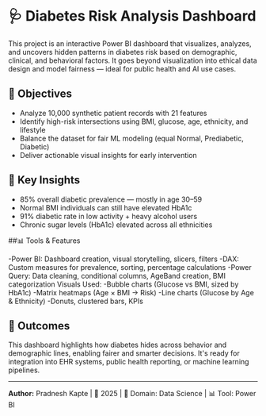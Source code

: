 # 🩺 Diabetes Risk Analysis Dashboard

This project is an interactive Power BI dashboard that visualizes, analyzes, and uncovers hidden patterns in diabetes risk based on demographic, clinical, and behavioral factors. It goes beyond visualization into ethical data design and model fairness — ideal for public health and AI use cases.

## 📌 Objectives
- Analyze 10,000 synthetic patient records with 21 features
- Identify high-risk intersections using BMI, glucose, age, ethnicity, and lifestyle
- Balance the dataset for fair ML modeling (equal Normal, Prediabetic, Diabetic)
- Deliver actionable visual insights for early intervention

## 🧠 Key Insights
- 85% overall diabetic prevalence — mostly in age 30–59
- Normal BMI individuals can still have elevated HbA1c
- 91% diabetic rate in low activity + heavy alcohol users
- Chronic sugar levels (HbA1c) elevated across all ethnicities

##📊 Tools & Features

-Power BI: Dashboard creation, visual storytelling, slicers, filters
-DAX: Custom measures for prevalence, sorting, percentage calculations
-Power Query: Data cleaning, conditional columns, AgeBand creation, BMI categorization
Visuals Used:
-Bubble charts (Glucose vs BMI, sized by HbA1c)
-Matrix heatmaps (Age × BMI → Risk)
-Line charts (Glucose by Age & Ethnicity)
-Donuts, clustered bars, KPIs


## 🚀 Outcomes
This dashboard highlights how diabetes hides across behavior and demographic lines, enabling fairer and smarter decisions. It's ready for integration into EHR systems, public health reporting, or machine learning pipelines.

---
**Author:** Pradnesh Kapte | 📅 2025 | 💼 Domain: Data Science | 📊 Tool: Power BI  
